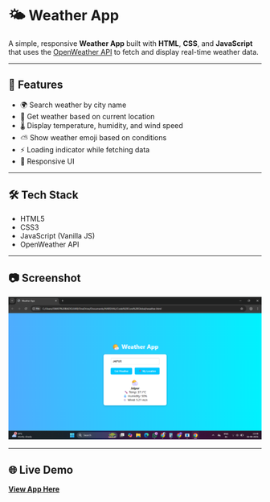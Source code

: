 # 🌤️ Weather App

A simple, responsive **Weather App** built with **HTML**, **CSS**, and **JavaScript** that uses the [OpenWeather API](https://openweathermap.org/api) to fetch and display real-time weather data.

---



## 🚀 Features
- 🌍 Search weather by city name
- 📍 Get weather based on current location
- 🌡️ Display temperature, humidity, and wind speed
- ⛅ Show weather emoji based on conditions
- ⚡ Loading indicator while fetching data
- 📱 Responsive UI

---

## 🛠️ Tech Stack
- HTML5
- CSS3
- JavaScript (Vanilla JS)
- OpenWeather API
  
---
## 📷 Screenshot
 ![To-Do List App](Weather.png)  

---
## 🌐 Live Demo
[**View App Here**](https://hsbadgujar.github.io/weather-app/)  

